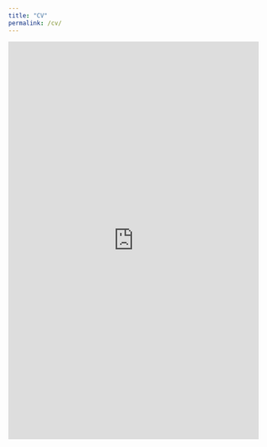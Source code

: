 ```yaml
---
title: "CV"
permalink: /cv/
---
```


<iframe
    src="https://drive.google.com/viewerng/viewer?embedded=true&url=https://github.com/zlian001/zlian001.github.io/raw/master/_pdf/my_cv_web.pdf#toolbar=0&scrollbar=0"
    frameBorder="0"
    scrolling="auto"
    height="800px"
    width="100%"
    overflow="hidden"
></iframe>
